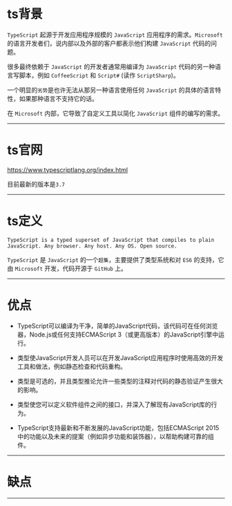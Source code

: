 # ts背景

`TypeScript` 起源于开发应用程序规模的 `JavaScript` 应用程序的需求。`Microsoft`的语言开发者们，说内部以及外部的客户都表示他们构建 `JavaScript` 代码的问题。

很多最终依赖于 `JavaScript` 的开发者通常用编译为 `JavaScript` 代码的另一种语言写脚本，例如 `CoffeeScript` 和 `Script#` (读作 `ScriptSharp`)。

一个明显的`劣势`是也许无法从那另一种语言使用任何 `JavaScript` 的具体的语言特性，如果那种语言不支持它的话。

在 `Microsoft` 内部，它导致了自定义工具以简化 `JavaScript` 组件的编写的需求。

---

# ts官网

https://www.typescriptlang.org/index.html

目前最新的版本是`3.7`

---

# ts定义

```text
TypeScript is a typed superset of JavaScript that compiles to plain JavaScript. Any browser. Any host. Any OS. Open source.
```

`TypeScript` 是 `JavaScript` 的一个`超集`，主要提供了类型系统和对 `ES6` 的支持，它由 `Microsoft` 开发，代码开源于 `GitHub` 上。

---

# 优点

- TypeScript可以编译为干净，简单的JavaScript代码，该代码可在任何浏览器，Node.js或任何支持ECMAScript 3（或更高版本）的JavaScript引擎中运行。

- 类型使JavaScript开发人员可以在开发JavaScript应用程序时使用高效的开发工具和做法，例如静态检查和代码重构。

- 类型是可选的，并且类型推论允许一些类型的注释对代码的静态验证产生很大的影响。

- 类型使您可以定义软件组件之间的接口，并深入了解现有JavaScript库的行为。

- TypeScript支持最新和不断发展的JavaScript功能，包括ECMAScript 2015中的功能以及未来的提案（例如异步功能和装饰器），以帮助构建可靠的组件。

---

# 缺点

---